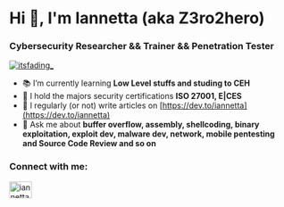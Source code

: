 # Hi 👋, I'm Iannetta (aka Z3ro2hero)
### Cybersecurity Researcher && Trainer && Penetration Tester

<p align="left"> <a href="https://www.linkedin.com/in/cyberzero2hero/" target="_blank"><img src="https://img.shields.io/twitter/follow/iannetta?logo=linkedin&style=for-the-badge" alt="itsfading_" /></a> </p>

- 📚 I’m currently learning **Low Level stuffs and studing to CEH**
- 🔖 I hold the majors security certifications **ISO 27001, E|CES**
- 📝 I regularly (or not) write articles on [https://dev.to/iannetta](https://dev.to/iannetta)
- 💬 Ask me about **buffer overflow, assembly, shellcoding, binary exploitation, exploit dev, malware dev, network, mobile pentesting and Source Code Review and so on**


### Connect with me:
<p align="left">
<a href="https://www.linkedin.com/in/cyberzero2hero/" target="_blank"><img align="center" src="https://raw.githubusercontent.com/rahuldkjain/github-profile-readme-generator/master/src/images/icons/Social/linked-in-alt.svg" alt="iannetta" height="30" width="40" /></a>

</p>

